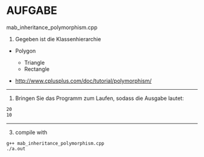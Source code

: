 # AUFGABE

mab_inheritance_polymorphism.cpp


<section>

1. Gegeben ist die Klassenhierarchie

  - Polygon
    - Triangle
    - Rectangle

- <http://www.cplusplus.com/doc/tutorial/polymorphism/>
---

1. Bringen Sie das Programm zum Laufen, sodass die Ausgabe lautet: 

``` bash
20
10
```
---

3. compile with

```
g++ mab_inheritance_polymorphism.cpp
./a.out

```


</section>
